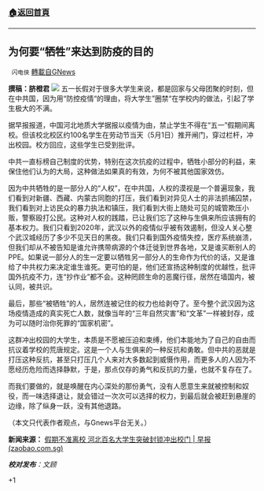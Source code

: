 ###  [:house:返回首頁](https://github.com/ourhimalayas/txt)
---

## 为何要“牺牲”来达到防疫的目的
` 闪电侠` [轉載自GNews](https://gnews.org/zh-hans/1165816/)

**撰稿：脐橙君**
![]()![](https://gnews-media-offload.s3.amazonaws.com/wp-content/uploads/2021/05/02204752/2105030748608f1e1d70ff2.jpg)
五一长假对于很多大学生来说，都是回家与父母团聚的时刻，但在中共国，因为用“防控疫情“的理由，将大学生”圈禁“在学校内的做法，引起了学生极大的不满。

据早报报道，中国河北地质大学据报以疫情为由，禁止学生不得在“五一”假期间离校。但该校北校区约100名学生在劳动节当天（5月1日）推开闸门，穿过栏杆，冲出校园。校方回应，这些学生已受到批评。

中共一直标榜自己制度的优势，特别在这次抗疫的过程中，牺牲小部分的利益，来保住他们认为的大局，这种做法如果真的有效，为何不被其他国家效仿。

因为中共牺牲的是一部分人的“人权”，在中共国，人权的漠视是一个普遍现象，我们看到对新疆、西藏、内蒙古同胞的打压，我们看到对异见人士的非法抓捕囚禁，我们看到对上访民众的暴力执法和镇压，我们看到大街上随处可见的城管欺压小贩，警察殴打公民。这种对人权的践踏，已让我们忘了这种与生俱来所应该拥有的基本权力。我们只看到2020年，武汉以外的疫情似乎被有效遏制，但没人关心整个武汉城经历了多少不见天日的黑夜。我们只看到国外疫情失控，医疗系统崩溃，但我们却从不被告知是谁允许携带病源的个体迁徙到世界各地，又是谁买断别人的PPE。如果说一部分人的生一定要以牺牲另一部分人的生命作为代价的话，又是谁给了中共权力来决定谁生谁死。更可怕的是，他们还宣扬这种制度的优越性，批评国外抗疫不力，连“抄作业”都不会。这种罔顾生命的恶魔行径，居然在墙国内，被认同，被共识。

最后，那些“被牺牲”的人，居然连被记住的权力也给剥夺了。至今整个武汉因为这场疫情造成的真实死亡人数，就像当年的“三年自然灾害”和“文革”一样被封存，成为可以随时治你死罪的“国家机密”。

这群冲出校园的大学生，本质是不愿被压迫和束缚，他们本能地为了自己的自由而抗议着学校的荒唐规定。这是一个人与生俱来的一种反抗和勇敢。但中共的恶就是打压这种反抗，甚至只打压几个人来对大多数起到威慑作用，而更多人的人因为不愿经历危险而选择静默，于是，那点仅存的勇气和反抗的力量，也就不复存在了。

而我们要做的，就是唤醒在内心深处的那份勇气，没有人愿意生来就被控制和奴役，而一味选择退让，就会错过一次次可以选择的权力，到最后就会被赶到悬崖的边缘，除了纵身一跃，没有其他退路。

（本文只代表作者观点，与Gnews平台无关。）

**新闻来源：**
[假期不准离校 河北百名大学生突破封锁冲出校门 | 早报 (zaobao.com.sg)](https://www.zaobao.com/realtime/china/story20210503-1143919)

***校对发布**：文顾*

+1

